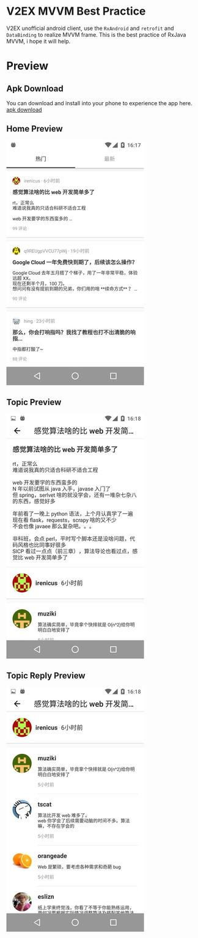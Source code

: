 V2EX MVVM Best Practice
=======================

V2EX unofficial android client, use the ```RxAndroid``` and ```retrofit``` and ```DataBinding``` to realize MVVM frame. This is the best practice of RxJava MVVM, i hope it will help.

# Preview

## Apk Download

You can download and install into your phone to experience the app here. [apk download](./apks/v2ex-demo-1.0.apk)

## Home Preview

![home preview](./images/img_home.jpg)

## Topic Preview

![topic preview](./images/img_topic_details.jpg)

## Topic Reply Preview

![topic reply preview](./images/img_topic_reply.jpg)